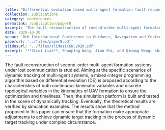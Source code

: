 ```yaml
---
title: "Differential evolution based multi-agent formation fault reconstruction"
collection: publications
category: conferences
permalink: /publication/paper8
excerpt: 'The fault reconstruction of second-order multi-agent formation systems under lost communication is studied.'
date: 2020-10-30
venue: '8th International Conference on Guidance, Navigation and Control'
paperurl: '../files/paper8.pdf'
slidesurl: '../files/slidesICGNC2020.pdf'
excerpt: "**Zirui Liao**, Shaoping Wang, Jian Shi, and Qiwang Weng. <br/><img src='/images/paperICGNC2020.png'>"
---
```


The fault reconstruction of second-order multi-agent formation systems under lost communication is studied. Aiming at the specific scenarios of dynamic tracking of multi-agent systems, a mixed-integer programming algorithm based on differential evolution (DE) is proposed according to the characteristics of both continuous kinematic variables and discrete topological variables in the kinematics of UAV formation to ensure the optimization and timeliness. Then, the simulation platform is built and tested in the scene of dynamically tracking. Eventually, the theoretical results are verified by simulation examples. The results show that the method proposed in this paper can ensure that the formation make appropriate adjustments to achieve dynamic target tracking in the process of dynamic target tracking under complex circumstance.
